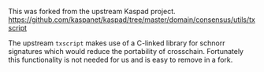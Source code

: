 This was forked from the upstream Kaspad project.
https://github.com/kaspanet/kaspad/tree/master/domain/consensus/utils/txscript

The upstream `txscript` makes use of a C-linked library for schnorr signatures
which would reduce the portability of crosschain. Fortunately this functionality
is not needed for us and is easy to remove in a fork.
